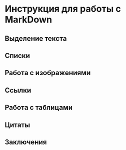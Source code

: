 # Инструкция для работы с MarkDown

## Выделение текста

## Списки

## Работа  с изображениями

## Ссылки

## Работа с таблицами

## Цитаты

## Заключения